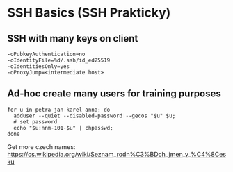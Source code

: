 # SSH Basics (SSH Prakticky)

## SSH with many keys on client

```
-oPubkeyAuthentication=no
-oIdentityFile=%d/.ssh/id_ed25519
-oIdentitiesOnly=yes
-oProxyJump=<intermediate host>
```

## Ad-hoc create many users for training purposes

```
for u in petra jan karel anna; do 
  adduser --quiet --disabled-password --gecos "$u" $u;
  # set password
  echo "$u:nnm-101-$u" | chpasswd;
done
```

Get more czech names:
https://cs.wikipedia.org/wiki/Seznam_rodn%C3%BDch_jmen_v_%C4%8Cesku
